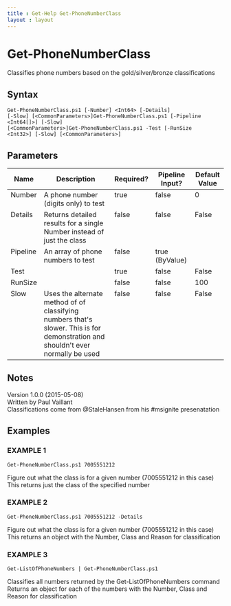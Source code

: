 ```yaml
---
title : Get-Help Get-PhoneNumberClass
layout : layout
---
```


# Get-PhoneNumberClass
Classifies phone numbers based on the gold/silver/bronze classifications

## Syntax
<code>Get-PhoneNumberClass.ps1 [-Number] &lt;Int64&gt; [-Details] [-Slow] [&lt;CommonParameters&gt;]Get-PhoneNumberClass.ps1 [-Pipeline &lt;Int64[]&gt;] [-Slow] [&lt;CommonParameters&gt;]Get-PhoneNumberClass.ps1 -Test [-RunSize &lt;Int32&gt;] [-Slow] [&lt;CommonParameters&gt;]</code>

## Parameters
<table class="table table-condensed table-striped">
<thead><tr><th>Name</th><th>Description</th><th>Required?</th><th>Pipeline Input?</th><th>Default Value</th></tr></thead>
<tbody>
<tr valign="top"><td>Number</td><td>A phone number (digits only) to test</td><td>true</td><td>false</td><td>0</td></tr>
<tr valign="top"><td>Details</td><td>Returns detailed results for a single Number instead of just the class</td><td>false</td><td>false</td><td>False</td></tr>
<tr valign="top"><td>Pipeline</td><td>An array of phone numbers to test</td><td>false</td><td>true (ByValue)</td><td></td></tr>
<tr valign="top"><td>Test</td><td></td><td>true</td><td>false</td><td>False</td></tr>
<tr valign="top"><td>RunSize</td><td></td><td>false</td><td>false</td><td>100</td></tr>
<tr valign="top"><td>Slow</td><td>Uses the alternate method of of classifying numbers that's slower. This is for demonstration and shouldn't ever<br/>
normally be used</td><td>false</td><td>false</td><td>False</td></tr>
</tbody></table>

## Notes
Version 1.0.0 (2015-05-08)<br/>
Written by Paul Vaillant<br/>
Classifications come from @StaleHansen from his #msignite presenatation

## Examples

### EXAMPLE 1
<code>Get-PhoneNumberClass.ps1 7005551212</code>

Figure out what the class is for a given number (7005551212 in this case)<br/>
This returns just the class of the specified number

### EXAMPLE 2
<code>Get-PhoneNumberClass.ps1 7005551212 -Details</code>

Figure out what the class is for a given number (7005551212 in this case)<br/>
This returns an object with the Number, Class and Reason for classification

### EXAMPLE 3
<code>Get-ListOfPhoneNumbers | Get-PhoneNumberClass.ps1</code>

Classifies all numbers returned by the Get-ListOfPhoneNumbers command<br/>
Returns an object for each of the numbers with the Number, Class and Reason for classification

